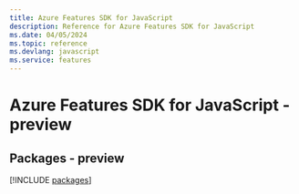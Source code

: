 ```yaml
---
title: Azure Features SDK for JavaScript
description: Reference for Azure Features SDK for JavaScript
ms.date: 04/05/2024
ms.topic: reference
ms.devlang: javascript
ms.service: features
---
```

# Azure Features SDK for JavaScript - preview
## Packages - preview
[!INCLUDE [packages](features-index.md)]